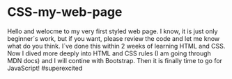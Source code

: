 # CSS-my-web-page

Hello and welocme to my very first styled web page. I know, it is just only beginner´s work, but if you want, please review the code and let me know what do you think.
I´ve done this within 2 weeks of learning HTML and CSS. 
Now I dived more deeply into HTML and CSS rules (I am going through MDN docs) and I will contine with Bootstrap.
Then it is finally time to go for JavaScript! 
#superexcited
